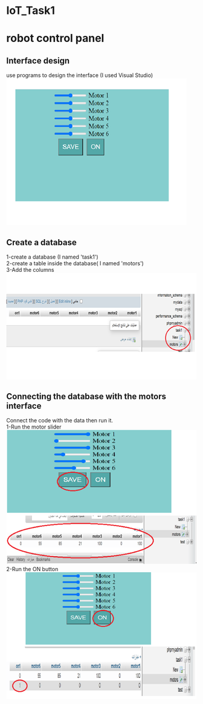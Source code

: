 # IoT_Task1
# robot control panel
## Interface design 

use programs to design the interface (I used Visual Studio)  <br/>
![](Images_Task1/interface.png)

## Create a database
1-create a database (I named 'task1') <br/>
2-create a table inside the database( I named 'motors') <br/>
3-Add the columns<br/> 
![](Images_Task1/Database.png)

## Connecting the database with the motors interface
Connect the code with the data then run it.<br/>
1-Run the motor slider<br/>
![](Images_Task1/Dataconnection1.png)<br/>
2-Run the ON button<br/>
![](Images_Task1/Dataconnection2.png)

